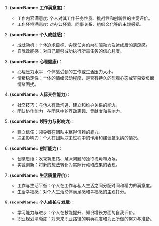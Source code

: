1. **(scoreName:: 工作满意度)**：
   - 工作内容满意度: 个人对其工作任务性质、挑战性和创新性的主观评价。
   - 工作环境满意度: 对办公环境、同事关系、组织文化等的主观感受。

2. **(scoreName:: 个人成就感)**：
   - 成就动机：个体追求目标、实现任务的内在驱动力及达成后的满足感。
   - 自我效能感：对自己能够成功执行所需任务的信心程度。

3. **(scoreName:: 心理健康)**：
   - 心理压力水平：个体感受到的工作或生活压力大小。
   - 情绪稳定性：个体的情绪波动程度，是否有持久的乐观心态或容易受负面情绪困扰。

4. **(scoreName:: 人际交往能力)**：
   - 社交技巧：与他人有效沟通、建立和维护关系的能力。
   - 团队协作能力：在团队中的互动表现、贡献度和影响力。

5. **(scoreName:: 领导力与影响力)**：
   - 建立信任：领导者在团队中赢得信赖的能力。
   - 决策影响力：个人在团队决策过程中的作用和建议被采纳的情况。

6. **(scoreName:: 创新能力)**：
   - 创意思维：发现新思路、解决问题的独特视角和方法。
   - 实践创新：将新的想法转化为实际行动和成果的表现。

7. **(scoreName:: 生活质量评价)**：
   - 工作与生活平衡：个人在工作与私人生活之间分配时间和精力的满意度。
   - 生活幸福感：对个人生活总体满足感和幸福感的主观打分。

8. **(scoreName:: 个人成长与发展)**：
	- 学习能力与进步：个人在技能提升、知识增长方面的自我评价。
	- 职业规划清晰度：对未来职业路径的明确程度和为此所做的努力与准备。
